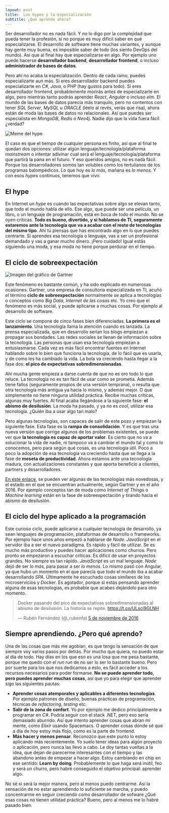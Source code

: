 ```yaml
---
layout: post
title:  Los hypes y la especialización
subtitle: ¿Qué aprendo ahora?
---
```


Ser desarrollador no es nada fácil. Y no lo digo por la complejidad que pueda tener la profesión, si no porque es muy difícil saber en qué especializarse. El desarrollo de software tiene muchas variantes, y aunque hay gente muy buena, es imposible saber de todo (los siento DevOps del mundo). Así que al final hay que especializarse en algo. Por ejemplo uno puede hacerse **desarrollador backend**, **desarrollador frontend**, o incluso **administrador de bases de datos**. 

Pero ahí no acaba la especialización. Dentro de cada ramo, puedes especializarte aun más. Si eres desarrollador backend puedes especializarte en *C#*, *Java*, o *PHP* (hay gustos para todo). Si eres desarrollador frontend, probablemente morirás antes de especializarte en algo, pero mientras tanto podrás aprender *React*, *Angular* o incluso *elm*. El mundo de las bases de datos parecía más tranquilo, pero no contentos con tener *SQL Server*, *MySQL* u *ORACLE* (léelo al revés, verás que risa), ahora están de moda las bases de datos no relacionales. Así que puedes ser especialista en *MongoDB*, *Redis* o *Neo4j*. Nadie dijo que la vida fuera fácil ¿verdad?

![Meme del hype](https://www.charlascylon.com/img/posts/2016/hype-meme.jpg)

El caso es que el tiempo de cualquier persona es finito, así que al final te quedan dos opciones: utilizar algún lenguaje/tecnología/plataforma *mainstream* o intentar adivinar cual será el lenguaje/tecnología/plataforma que partirá la pana en el futuro. Y eso queridos amigos, no es nada fácil. Porque los desarrolladores somos tan volubles como los tertulianos de los programas balompédicos. Lo que hoy es *lo más*, mañana es *lo menos*. Y con esos *hypes* continuos, tenemos que vivir.

## El hype

En Internet un *hype* es cuando las expectativas sobre algo se elevan tanto, que todo el mundo habla de ello. Ese algo, que puede ser una película, un libro, o un lenguaje de programación, está en boca de todo el mundo. No se oyen críticas. **Todo es bueno, divertido, y si hablamos de TI, seguramente estaremos ante la tecnología que va a acabar con el resto de tecnologías del mismo tipo**. Ahí tú piensas que has encontrado algo en lo que puedes centrarte. Si aprendes esa tecnología o lenguaje, vas a ser un profesional demandado y vas a ganar mucho dinero. ¡Pero cuidado! Igual estás siguiendo una moda, y esa moda no tiene porque perdurar en el tiempo.


## El ciclo de sobreexpectación


![Imagen del gráfico de Gartner](https://www.charlascylon.com/img/posts/2016/gartner.png)

Este fenómeno es bastante común, y ha sido explicado en numerosas ocasiones. Gartner, una empresa de consultoría especializada en TI, acuñó el término **ciclo de sobreexpectación** normalmente se aplica a tecnologías o conceptos como *Big Data*, *Internet de las cosas* etc. Yo creo que el fenómeno es más social, y puede aplicarse a muchas cosas. Por ejemplo al desarrollo de software.

Este ciclo se compone de cinco fases bien diferenciadas. **La primera es el lanzamiento**. Una tecnología llama la atención cuando es lanzada. La prensa especializada, que en desarrollo serían los blogs empiezan a propagar sus bondades. Las redes sociales se llenan de información sobre la tecnología. Las personas que usan esa tecnología empiezan a entusiasmarse. Cada vez es más fácil encontrar fuentes en Internet hablando sobre lo bien que funciona la tecnología, de lo fácil que es usarla, y de como les ha cambiado la vida. La bola va creciendo hasta llegar a la fase dos: **el pico de expectativas sobredimensionadas**. 

Ahí mucha gente empieza a darse cuenta de que no es oro todo lo que reluce. La tecnología no es tan fácil de usar como se prometía. Además tiene fallos (seguramente propios de una versión temprana), o resulta que otra tecnología más antigua ya hacía lo mismo, y además mejor. O que simplemente no tiene ninguna utilidad práctica. Recibe muchas críticas, algunas muy fuertes. Al final acaba llegándose a la siguiente fase: **el abismo de desilusión**. La moda ha pasado, y ya no es *cool*, utilizar esa tecnología. ¿Quién iba a usar algo tan malo? 

Pero algunas tecnologías, son capaces de salir de este pozo y empiezan la siguiente fase. Esta fase es la **rampa de consolidación**. Y es que tras una nueva versión que corrige algunos de los problemas existentes, se puede ver que **la tecnología es capaz de aportar valor**. Es cierto que no va a solucionar la vida de nadie, ni tampoco va a cambiar el mundo tal y como lo conocemos, pero para según qué cosas, es una tecnología útil. Poco a poco la adopción de esa tecnología va creciendo hasta que se llega a la fase de **meseta de productividad**. Ahora estamos ante una tecnología madura, con actualizaciones constantes y que aporta beneficio a clientes, partners y desarrolladores.

[En este enlace](http://www.gartner.com/smarterwithgartner/whats-new-in-gartners-hype-cycle-for-emerging-technologies-2015/), se pueden ver algunas de las tecnologías más novedosas, y el estado en el que se encuentran actualmente, según Gartner y en el año 2016. Por ejemplo conceptos tan de moda como *Internet of Things* o *Machine learning* están en la fase de sobreexpectación y tirando hacia el abismo de desilusión. 


## El ciclo del hype aplicado a la programación

Este curioso ciclo, puede aplicarse a cualquier tecnología de desarrollo, ya sean lenguajes de programación, plataformas de desarrollo o frameworks. Por ejemplo hace unos años empezó a hablarse de *Node*. *JavaScript* en el servidor iba a ser el nuevo paradigma. Es rápido y fácil de utilizar. Se es mucho más productivo y puedes hacer aplicaciones como churros. Pero pronto se empezaron a escuchar críticas. Es difícil de usar en proyectos grandes. No siempre es tan rápido. *JavaScript* es un mal lenguaje. *Node* dejó de ser *lo más*, para pasar a ser *lo menos*. Lo mismo pasó con Angular, ya que hubo un momento en el que parecía que todo el mundo iba a acabar desarrollando *SPA*. Últimamente he escuchado cosas similares de los microservicios y *Docker*. Es agotador, porque si estás pensando aprender alguna de esas tecnologías, es probable que acabes dejándolo para otro momento.

<blockquote class="twitter-tweet" data-lang="es"><p lang="es" dir="ltr">Docker pasando del pico de expectativas sobredimensionadas al abismo de desilusión.  La historia se repite. <a href="https://t.co/ULsci9GLNH">https://t.co/ULsci9GLNH</a></p>&mdash; Rubén Fernández (@_rubenfa) <a href="https://twitter.com/_rubenfa/status/794824667550904320">5 de noviembre de 2016</a></blockquote>
<script async src="//platform.twitter.com/widgets.js" charset="utf-8"></script>

## Siempre aprendiendo. ¿Pero qué aprendo?

Una de las cosas que más me agobian, es que tengo la sensación de que siempre voy varios pasos por detrás. Por mucho que quiera, no puedo estar al día de todo. Hay días en los que eso es una losa que me pesa bastante, porque me quedo con el *run run* de no ser lo ser lo bastante bueno. Pero por suerte para los que nos dedicamos a esto, es fácil acceder a los recursos necesarios para poder formarse. **No se puede aprender todo, pero puedes aprender muchas cosas**, así que yo para elegir que aprender sigo las siguientes pautas:

 - **Aprender cosas atemporales y aplicables a diferentes tecnologías**. Por ejemplo patrones de diseño, buenas prácticas de programación, técnicas de *refactoring*, *testing* etc.
 - **Salir de la zona de confort**. Yo por ejemplo me dedico principalmente a programar en *C#*. Podría seguir con el stack .NET, pero eso sería demasiado aburrido. Así que intento aprender cosas que abran mi mente, como *Elixir* usando Spacemacs. O aprender cosas dónde sé que a día de hoy estoy más flojo, como es la parte de frontend.
 - **Más hacer y menos pensar**. Reconozco que este punto lo estoy aplicando más recientemente. Yo suelo tener ideas para algún proyecto o aplicación, pero nunca las llevo a cabo. Le doy tantas vueltas a la idea, que dejan de parecerme interesantes con el tiempo y las abandono antes de empezar a hacer algo. Estoy cambiando en chip en ese sentido: **Learn by doing**. Probablemente lo que haga será inútil, feo y será un churro, pero habré conseguido el objetivo principal: aprender algo.

No sé si será la mejor manera, pero al menos puedo centrarme. Así la sensación de no estar aprendiendo lo suficiente se marcha, y puedo concentrarme en seguir creciendo como desarrollador de sofware ¿Qué esas cosas no tienen utilidad práctica? Bueno, pero al menos me lo habré pasado bien.
